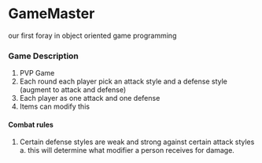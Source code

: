 # GameMaster
our first foray in object oriented game programming


### Game Description
1. PVP Game
2. Each round each player pick an attack style and a defense style (augment to attack and defense)
3. Each player as one attack and one defense
4. Items can modify this

#### Combat rules
1. Certain defense styles are weak and strong against certain attack styles
    a. this will determine what modifier a person receives for damage.